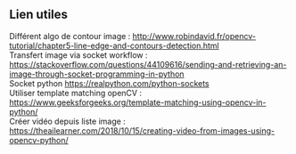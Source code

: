 ## Lien utiles
Différent algo de contour image : http://www.robindavid.fr/opencv-tutorial/chapter5-line-edge-and-contours-detection.html  
Transfert image via socket workflow : https://stackoverflow.com/questions/44109616/sending-and-retrieving-an-image-through-socket-programming-in-python  
Socket python https://realpython.com/python-sockets  
Utiliser template matching openCV : https://www.geeksforgeeks.org/template-matching-using-opencv-in-python/  
Créer vidéo depuis liste image : https://theailearner.com/2018/10/15/creating-video-from-images-using-opencv-python/